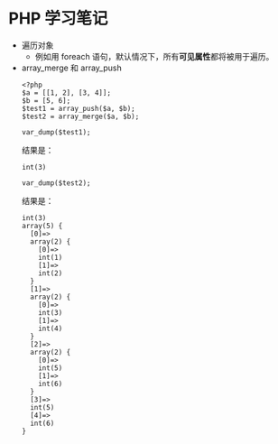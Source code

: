 # PHP 学习笔记


* 遍历对象
    - 例如用 foreach 语句，默认情况下，所有**可见属性**都将被用于遍历。
* array_merge 和 array_push
    ```
    <?php
    $a = [[1, 2], [3, 4]];
    $b = [5, 6];
    $test1 = array_push($a, $b);
    $test2 = array_merge($a, $b);
    ```
    ```
    var_dump($test1);
    ```
    结果是：
    ```
    int(3)
    ```
    ```
    var_dump($test2);
    ```
    结果是：
    ```
    int(3)
    array(5) {
      [0]=>
      array(2) {
        [0]=>
        int(1)
        [1]=>
        int(2)
      }
      [1]=>
      array(2) {
        [0]=>
        int(3)
        [1]=>
        int(4)
      }
      [2]=>
      array(2) {
        [0]=>
        int(5)
        [1]=>
        int(6)
      }
      [3]=>
      int(5)
      [4]=>
      int(6)
    }
    ```
